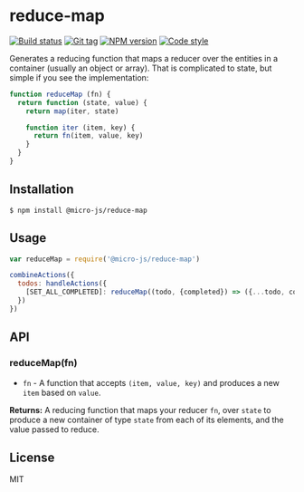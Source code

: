
# reduce-map

[![Build status][travis-image]][travis-url]
[![Git tag][git-image]][git-url]
[![NPM version][npm-image]][npm-url]
[![Code style][standard-image]][standard-url]

Generates a reducing function that maps a reducer over the entities in a container (usually an object or array). That is complicated to state, but simple if you see the implementation:

```javascript
function reduceMap (fn) {
  return function (state, value) {
    return map(iter, state)

    function iter (item, key) {
      return fn(item, value, key)
    }
  }
}

```

## Installation

    $ npm install @micro-js/reduce-map

## Usage

```js
var reduceMap = require('@micro-js/reduce-map')

combineActions({
  todos: handleActions({
    [SET_ALL_COMPLETED]: reduceMap((todo, {completed}) => ({...todo, completed}))
  })
})
```

## API

### reduceMap(fn)

- `fn` - A function that accepts `(item, value, key)` and produces a new `item` based on `value`.

**Returns:** A reducing function that maps your reducer `fn`, over `state` to produce a new container of type `state` from each of its elements, and the value passed to reduce.

## License

MIT

[travis-image]: https://img.shields.io/travis/micro-js/reduce-map.svg?style=flat-square
[travis-url]: https://travis-ci.org/micro-js/reduce-map
[git-image]: https://img.shields.io/github/tag/micro-js/reduce-map.svg
[git-url]: https://github.com/micro-js/reduce-map
[standard-image]: https://img.shields.io/badge/code%20style-standard-brightgreen.svg?style=flat
[standard-url]: https://github.com/feross/standard
[npm-image]: https://img.shields.io/npm/v/@micro-js/reduce-map.svg?style=flat-square
[npm-url]: https://npmjs.org/package/@micro-js/reduce-map
